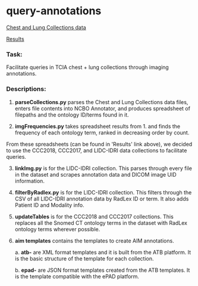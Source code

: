 # query-annotations
[Chest and Lung Collections data](https://drive.google.com/drive/folders/1sNpTTzbyPEroqUvzfaAT-mivW0gWe1y1?usp=sharing)

[Results](https://docs.google.com/document/d/15B_lSZQDEaRl3EwymEaHmgx4v6LPB3sqyMEEV61m2m4/edit?usp=sharing)

### Task:
Facilitate queries in TCIA chest + lung collections through imaging annotations.

### Descriptions:

1. **parseCollections.py** parses the Chest and Lung Collections data files, enters file contents into NCBO Annotator, and produces spreadsheet of filepaths and the ontology ID/terms found in it. 

2. **imgFrequencies.py** takes spreadsheet results from 1. and finds the frequency of each ontology term, ranked in decreasing order by count.

From these spreadsheets (can be found in 'Results' link above), we decided to use the CCC2018, CCC2017, and LIDC-IDRI data collections to facilitate queries.

3. **linkImg.py** is for the LIDC-IDRI collection. This parses through every file in the dataset and scrapes annotation data and DICOM image UID information.

4. **filterByRadlex.py** is for the LIDC-IDRI collection. This filters through the CSV of all LIDC-IDRI annotation data by RadLex ID or term. It also adds Patient ID and Modality info.

5. **updateTables** is for the CCC2018 and CCC2017 collections. This replaces all the Snomed CT ontology terms in the dataset with RadLex ontology terms wherever possible.

6. **aim templates** contains the templates to create AIM annotations. 

    a. **atb-** are XML format templates and it is built from the ATB platform. It is the basic structure of the template for each collection.
    
    b. **epad-** are JSON format templates created from the ATB templates. It is the template compatible with the ePAD platform.
